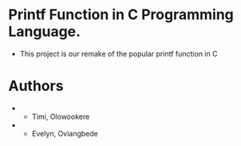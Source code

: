 # Printf Function in C Programming Language.

* This project is our remake of the popular printf function in C

# Authors

* - Timi, Olowookere
* - Evelyn, Oviangbede
